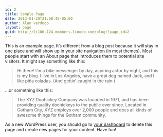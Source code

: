 ```yaml
---
id: 2
title: Sample Page
date: 2013-01-20T21:50:45-05:00
author: Alan Verdugo
layout: page
guid: http://li106-124.members.linode.com/blog/?page_id=2
---
```

This is an example page. It&#8217;s different from a blog post because it will stay in one place and will show up in your site navigation (in most themes). Most people start with an About page that introduces them to potential site visitors. It might say something like this:

> Hi there! I&#8217;m a bike messenger by day, aspiring actor by night, and this is my blog. I live in Los Angeles, have a great dog named Jack, and I like pi&#241;a coladas. (And gettin&#8217; caught in the rain.)

&#8230;or something like this:

> The XYZ Doohickey Company was founded in 1971, and has been providing quality doohickeys to the public ever since. Located in Gotham City, XYZ employs over 2,000 people and does all kinds of awesome things for the Gotham community.

As a new WordPress user, you should go to [your dashboard](http://li106-124.members.linode.com/blog/wp-admin/) to delete this page and create new pages for your content. Have fun!
